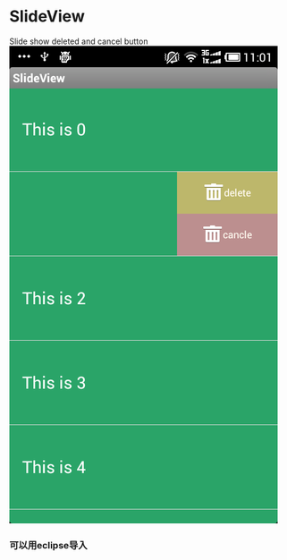 # SlideView
Slide show deleted and cancel button
![image](https://github.com/hywenbinger/SlideView/blob/master/show.png?raw=true)

### 可以用eclipse导入

